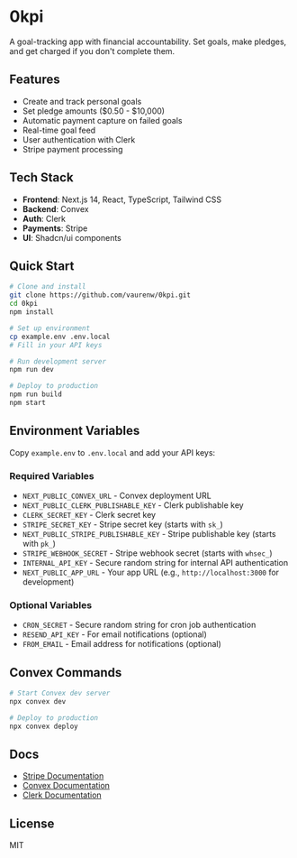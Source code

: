 # 0kpi

A goal-tracking app with financial accountability. Set goals, make pledges, and get charged if you don't complete them.

## Features

- Create and track personal goals
- Set pledge amounts ($0.50 - $10,000)
- Automatic payment capture on failed goals
- Real-time goal feed
- User authentication with Clerk
- Stripe payment processing

## Tech Stack

- **Frontend**: Next.js 14, React, TypeScript, Tailwind CSS
- **Backend**: Convex 
- **Auth**: Clerk
- **Payments**: Stripe
- **UI**: Shadcn/ui components

## Quick Start

```bash
# Clone and install
git clone https://github.com/vaurenw/0kpi.git
cd 0kpi
npm install

# Set up environment
cp example.env .env.local
# Fill in your API keys

# Run development server
npm run dev

# Deploy to production
npm run build
npm start
```

## Environment Variables

Copy `example.env` to `.env.local` and add your API keys:

### Required Variables
- `NEXT_PUBLIC_CONVEX_URL` - Convex deployment URL
- `NEXT_PUBLIC_CLERK_PUBLISHABLE_KEY` - Clerk publishable key
- `CLERK_SECRET_KEY` - Clerk secret key
- `STRIPE_SECRET_KEY` - Stripe secret key (starts with `sk_`)
- `NEXT_PUBLIC_STRIPE_PUBLISHABLE_KEY` - Stripe publishable key (starts with `pk_`)
- `STRIPE_WEBHOOK_SECRET` - Stripe webhook secret (starts with `whsec_`)
- `INTERNAL_API_KEY` - Secure random string for internal API authentication
- `NEXT_PUBLIC_APP_URL` - Your app URL (e.g., `http://localhost:3000` for development)

### Optional Variables
- `CRON_SECRET` - Secure random string for cron job authentication
- `RESEND_API_KEY` - For email notifications (optional)
- `FROM_EMAIL` - Email address for notifications (optional)

## Convex Commands

```bash
# Start Convex dev server
npx convex dev

# Deploy to production
npx convex deploy
```

## Docs

- [Stripe Documentation](https://stripe.com/docs)
- [Convex Documentation](https://docs.convex.dev/)
- [Clerk Documentation](https://clerk.com/docs)

## License

MIT

